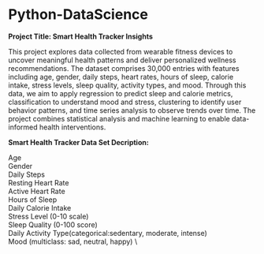 # Python-DataScience
**Project Title: Smart Health Tracker Insights**

This project explores data collected from wearable fitness devices to uncover meaningful health patterns and deliver personalized wellness recommendations. The dataset comprises 30,000 entries with features including age, gender, daily steps, heart rates, hours of sleep, calorie intake, stress levels, sleep quality, activity types, and mood. Through this data, we aim to apply regression to predict sleep and calorie metrics, classification to understand mood and stress, clustering to identify user behavior patterns, and time series analysis to observe trends over time. The project combines statistical analysis and machine learning to enable data-informed health interventions. 

**Smart Health Tracker Data Set Decription:**

Age \
Gender \
Daily Steps \
Resting Heart Rate \
Active Heart Rate \
Hours of Sleep \
Daily Calorie Intake \
Stress Level (0-10 scale) \
Sleep Quality (0-100 score) \
Daily Activity Type(categorical:sedentary, moderate, intense) \
Mood (multiclass: sad, neutral, happy)  \
